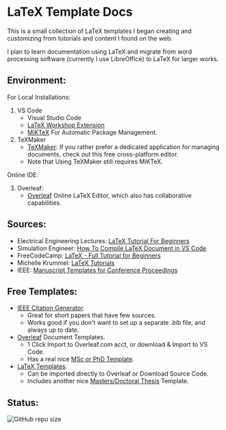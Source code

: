 # LaTeX Template Docs

This is a small collection of LaTeX templates I began creating and customizing from tutorials and content I found on the web.

I plan to learn documentation using LaTeX and migrate from word processing software (currently I use LibreOffice) to LaTeX for larger works.

## Environment:

For Local Installations:
1. VS Code
    - Visual Studio Code
    - [LaTeX Workshop Extension](https://marketplace.visualstudio.com/items?itemName=James-Yu.latex-workshop)
    - [MiKTeX](https://miktex.org/download) For Automatic Package Management.
2. TeXMaker
    - [TeXMaker](https://www.xm1math.net/texmaker/download.html): If you rather prefer a dedicated application for managing documents, check out this free cross-platform editor.
    - Note that Using TeXMaker still requires MiKTeX.

Online IDE:

3. Overleaf: 
    - [Overleaf](https://www.overleaf.com/) Online LaTeX Editor, which also has collaborative capabilities.

## Sources:

 - Electrical Engineering Lectures: [LaTeX Tutorial For Beginners](https://www.youtube.com/watch?v=uVM2FcwPCgk)
 - Simulation Engineer: [How To Compile LaTeX Document in VS Code](https://www.youtube.com/watch?v=QK_yc9qSa2w)
 - FreeCodeCamp: [LaTeX - Full Tutorial for Beginners](https://www.youtube.com/watch?v=ydOTMQC7np0)
 - Michelle Krummel: [LaTeX Tutorials](https://www.michellekrummel.com/tutorials)
 - IEEE: [Manuscript Templates for Conference Proceedings](https://www.ieee.org/conferences/publishing/templates.html)

 ## Free Templates:
 - [IEEE Citation Generator](https://www.mybib.com/tools/ieee-citation-generator).
    - Great for short papers that have few sources.
    - Works good if you don't want to set up a separate .bib file, and always up to date.
 - [Overleaf](https://www.overleaf.com/latex/templates) Document Templates.
    - 1 Click Import to Overleaf.com acct, or download & Import to VS Code.
    - Has a real nice [MSc or PhD Template](https://www.overleaf.com/latex/templates/msc-or-phd-dissertation-template-originally-for-the-university-of-malta/xhnmbpvkmmqp).
 - [LaTeX Templates](http://www.latextemplates.com/). 
     - Can be imported directly to Overleaf or Download Source Code.
     - Includes another nice [Masters/Doctoral Thesis](http://www.latextemplates.com/template/masters-doctoral-thesis) Template.

## Status:

![GitHub repo size](https://img.shields.io/github/repo-size/ADolbyB/latex-template-docs?label=Repo%20Size&logo=Github)